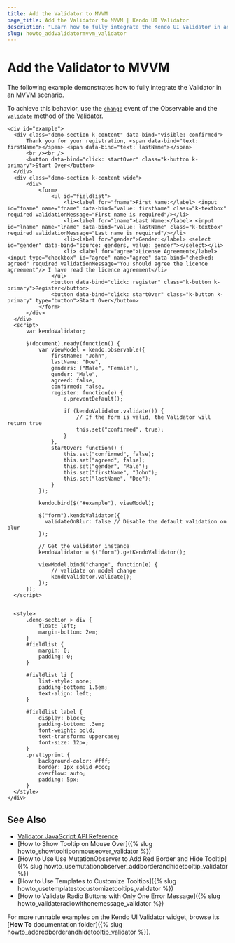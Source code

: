 ```yaml
---
title: Add the Validator to MVVM
page_title: Add the Validator to MVVM | Kendo UI Validator
description: "Learn how to fully integrate the Kendo UI Validator in an MVVM scenario."
slug: howto_addvalidatormvvm_validator
---
```


# Add the Validator to MVVM

The following example demonstrates how to fully integrate the Validator in an MVVM scenario.

To achieve this behavior, use the [`change`](/api/javascript/data/observableobject/events/change) event of the Observable and the [`validate`](/api/javascript/ui/validator/methods/validate) method of the Validator.



```dojo
<div id="example">
  <div class="demo-section k-content" data-bind="visible: confirmed">
      Thank you for your registration, <span data-bind="text: firstName"></span> <span data-bind="text: lastName"></span>
      <br /><br />
      <button data-bind="click: startOver" class="k-button k-primary">Start Over</button>
  </div>
  <div class="demo-section k-content wide">
      <div>
          <form>
              <ul id="fieldlist">
                  <li><label for="fname">First Name:</label> <input id="fname" name="fname" data-bind="value: firstName" class="k-textbox" required validationMessage="First name is required"/></li>
                  <li><label for="lname">Last Name:</label> <input id="lname" name="lname" data-bind="value: lastName" class="k-textbox" required validationMessage="Last name is required"/></li>
                  <li><label for="gender">Gender:</label> <select id="gender" data-bind="source: genders, value: gender"></select></li>
                  <li> <label for="agree">License Agreement</label> <input type="checkbox" id="agree" name="agree" data-bind="checked: agreed" required validationMessage="You should agree the licence agreement"/> I have read the licence agreement</li>
              </ul>
              <button data-bind="click: register" class="k-button k-primary">Register</button>
              <button data-bind="click: startOver" class="k-button k-primary" type="button">Start Over</button>
          </form>
      </div>
  </div>
  <script>
      var kendoValidator;

      $(document).ready(function() {
          var viewModel = kendo.observable({
              firstName: "John",
              lastName: "Doe",
              genders: ["Male", "Female"],
              gender: "Male",
              agreed: false,
              confirmed: false,
              register: function(e) {
                  e.preventDefault();

                  if (kendoValidator.validate()) {
                      // If the form is valid, the Validator will return true
                      this.set("confirmed", true);
                  }
              },
              startOver: function() {
                  this.set("confirmed", false);
                  this.set("agreed", false);
                  this.set("gender", "Male");
                  this.set("firstName", "John");
                  this.set("lastName", "Doe");
              }
          });

          kendo.bind($("#example"), viewModel);

          $("form").kendoValidator({
            validateOnBlur: false // Disable the default validation on blur
          });

          // Get the validator instance
          kendoValidator = $("form").getKendoValidator();

          viewModel.bind("change", function(e) {
              // validate on model change
              kendoValidator.validate();
          });
      });
  </script>


  <style>
      .demo-section > div {
          float: left;
          margin-bottom: 2em;
      }
      #fieldlist {
          margin: 0;
          padding: 0;
      }

      #fieldlist li {
          list-style: none;
          padding-bottom: 1.5em;
          text-align: left;
      }

      #fieldlist label {
          display: block;
          padding-bottom: .3em;
          font-weight: bold;
          text-transform: uppercase;
          font-size: 12px;
      }
      .prettyprint {
          background-color: #fff;
          border: 1px solid #ccc;
          overflow: auto;
          padding: 5px;
      }
  </style>
</div>
```

## See Also

* [Validator JavaScript API Reference](/api/javascript/ui/validator)
* [How to Show Tooltip on Mouse Over]({% slug howto_showtooltiponmouseover_validator %})
* [How to Use Use MutationObserver to Add Red Border and Hide Tooltip]({% slug howto_usemutationobserver_addborderandhidetooltip_validator %})
* [How to Use Templates to Customize Tooltips]({% slug howto_usetemplatestocustomizetooltips_validator %})
* [How to Validate Radio Buttons with Only One Error Message]({% slug howto_validateradiowithonemessage_validator %})

For more runnable examples on the Kendo UI Validator widget, browse its [**How To** documentation folder]({% slug howto_addredborderandhidetooltip_validator %}).
